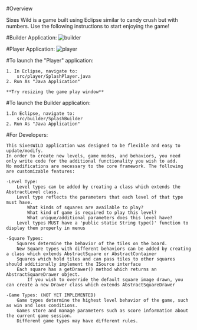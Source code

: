 #Overview

Sixes Wild is a game built using Eclipse similar to candy crush but with numbers. Use the following instructions to start enjoying the game!

#Builder Application:
![builder](https://cloud.githubusercontent.com/assets/15883609/21215395/f5473650-c26e-11e6-9d69-e2b5d7fcfd29.PNG)

#Player Application:
![player](https://cloud.githubusercontent.com/assets/15883609/21215399/f732f882-c26e-11e6-9a11-c912d42755b2.PNG)

#To launch the "Player" application:
	
	1. In Eclipse, navigate to:
		src/player/SplashPlayer.java
	2. Run As "Java Application"
	
	**Try resizing the game play window**
	
#To launch the Builder application:
	
	1.In Eclipse, navigate to:
		src/builder/SplashBuilder
	2. Run As "Java Application"
	
#For Developers:

	This SixesWILD application was designed to be flexible and easy to update/modify.
	In order to create new levels, game modes, and behaviors, you need only write code for the additional functionality you wish to add.
	No modifications are necessary to the core framework. The following are customizable features:
	
	-Level Type:
		Level types can be added by creating a class which extends the AbstractLevel class.
		Level type reflects the parameters that each level of that type must have.
			What kinds of squares are available to play?
			What kind of game is required to play this level?
			What unique/additional parameters does this level have?
		Level types MUST have a 'public static String type()' function to display them properly in menus
	
	-Square Types:
		Squares determine the behavior of the tiles on the board. 
		New Square types with different behaviors can be added by creating a class which extends AbstractSquare or AbstractContainer
		Squares which hold tiles and can pass tiles to other squares should additionally implement the ISource interface
		Each square has a getDrawer() method which returns an AbstractSquareDrawer object.
			If you wish to override the default square image drawn, you can create a new Drawer class which extends AbstractSquareDrawer
	
	-Game Types: (NOT YET IMPLEMENTED)
		Game types determine the highest level behavior of the game, such as win and loss conditions.
		Games store and manage parameters such as score information about the current game session.
		Different game types may have different rules.
